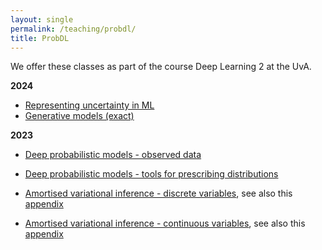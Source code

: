 ```yaml
---
layout: single
permalink: /teaching/probdl/
title: ProbDL
---
```


We offer these classes as part of the course Deep Learning 2 at the UvA.

**2024**

* [Representing uncertainty in ML](/slides/DL2/2024/DL2-2024-probdl-1.pdf) 
* [Generative models (exact)](/slides/DL2/2024/DL2-2024-probdl-2.pdf) 

**2023**

* [Deep probabilistic models - observed data](/slides/DL2/2023/probdl-1.pdf) 
* [Deep probabilistic models - tools for prescribing distributions](/slides/DL2/2023/probdl-2.pdf) 


* [Amortised variational inference - discrete variables](/slides/DL2/2023/vi-discrete.pdf), see also this [appendix](/slides/DL2/2023/vi-discrete-appendix.pdf)
* [Amortised variational inference - continuous variables](/slides/DL2/2023/vi-continuous.pdf), see also this [appendix](/slides/DL2/2023/vi-continuous-appendix.pdf)
